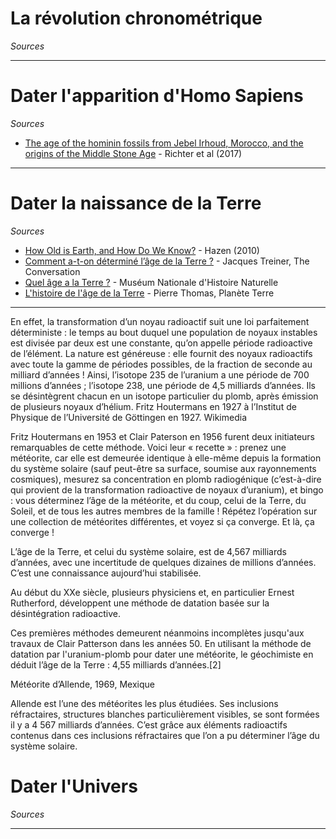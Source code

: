 # La révolution chronométrique

*Sources*

---



# Dater l'apparition d'Homo Sapiens

*Sources*

- [The age of the hominin fossils from Jebel Irhoud, Morocco, and the origins of the Middle Stone Age](https://www.nature.com/articles/nature22335) - Richter et al (2017)

---



# Dater la naissance de la Terre

*Sources*

- [How Old is Earth, and How Do We Know?](https://evolution-outreach.biomedcentral.com/articles/10.1007/s12052-010-0226-0) - Hazen (2010)
- [Comment a-t-on déterminé l’âge de la Terre ?](https://theconversation.com/comment-a-t-on-determine-lage-de-la-terre-152838) - Jacques Treiner, The Conversation
- [Quel âge a la Terre ?](https://www.mnhn.fr/fr/quel-age-a-la-terre) - Muséum Nationale d'Histoire Naturelle
- [L'histoire de l'âge de la Terre](https://planet-terre.ens-lyon.fr/ressource/age-Terre-histoire.xml) - Pierre Thomas, Planète Terre

---

En effet, la transformation d’un noyau radioactif suit une loi parfaitement déterministe : le temps au bout duquel une population de noyaux instables est divisée par deux est une constante, qu’on appelle période radioactive de l’élément. La nature est généreuse : elle fournit des noyaux radioactifs avec toute la gamme de périodes possibles, de la fraction de seconde au milliard d’années ! Ainsi, l’isotope 235 de l’uranium a une période de 700 millions d’années ; l’isotope 238, une période de 4,5 milliards d’années. Ils se désintègrent chacun en un isotope particulier du plomb, après émission de plusieurs noyaux d’hélium.
Fritz Houtermans en 1927 à l’Institut de Physique de l’Université de Göttingen en 1927. Wikimedia

Fritz Houtermans en 1953 et Clair Paterson en 1956 furent deux initiateurs remarquables de cette méthode. Voici leur « recette » : prenez une météorite, car elle est demeurée identique à elle-même depuis la formation du système solaire (sauf peut-être sa surface, soumise aux rayonnements cosmiques), mesurez sa concentration en plomb radiogénique (c’est-à-dire qui provient de la transformation radioactive de noyaux d’uranium), et bingo : vous déterminez l’âge de la météorite, et du coup, celui de la Terre, du Soleil, et de tous les autres membres de la famille ! Répétez l’opération sur une collection de météorites différentes, et voyez si ça converge. Et là, ça converge !

L’âge de la Terre, et celui du système solaire, est de 4,567 milliards d’années, avec une incertitude de quelques dizaines de millions d’années. C’est une connaissance aujourd’hui stabilisée.

Au début du XXe siècle, plusieurs physiciens et, en particulier Ernest Rutherford, développent une méthode de datation basée sur la désintégration radioactive.

Ces premières méthodes demeurent néanmoins incomplètes jusqu'aux travaux de Clair Patterson dans les années 50. En utilisant la méthode de datation par l'uranium-plomb pour dater une météorite, le géochimiste en déduit l’âge de la Terre : 4,55 milliards d’années.[2]

Météorite d’Allende, 1969, Mexique

Allende est l’une des météorites les plus étudiées. Ses inclusions réfractaires, structures blanches particulièrement visibles, se sont formées il y a 4 567 milliards d’années. C’est grâce aux éléments radioactifs contenus dans ces inclusions réfractaires que l’on a pu déterminer l’âge du système solaire.

# Dater l'Univers

*Sources*

---
